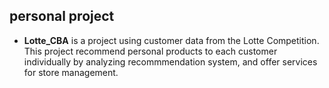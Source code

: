 ## personal project

* **Lotte_CBA** is a project using customer data from the Lotte Competition. This project recommend personal products to each customer individually by analyzing recommmendation system, and offer services for store management. 
